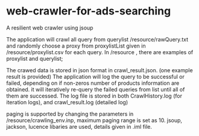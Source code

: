# web-crawler-for-ads-searching
A resilient web crawler using jsoup

The application will crawl all query from querylist /resource/rawQuery.txt 
and randomly choose a proxy from proxylistList given in /resource/proxylist.csv for each query.
In /resource , there are examples of proxylist and querylist;

The crawed data is stored in json format in crawl_result.json. (one example result is provided)
The application will log the query to be successful or failed, depending on if non-zeros number of products information are obtained.
it will iteratively re-query the failed queries from list until all of them are successed.
The log file is stored in both CrawlHistory.log (for iteration logs), and crawl_result.log (detailed log)

paging is supported by changing the parameters in /resource/crawling_env.inp, maximum paging range is set as 10.
jsoup, jackson, lucence libaries are used, details given in .iml file.
